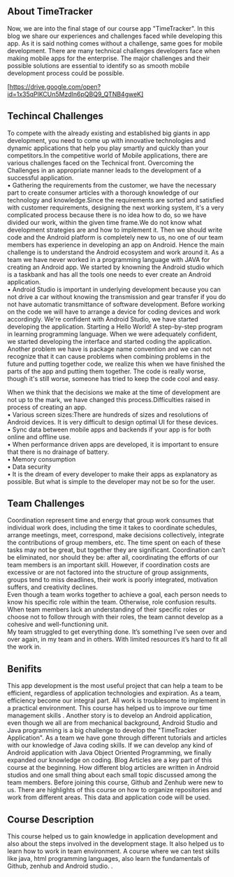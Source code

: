 <h2>About TimeTracker</h2>
Now, we are into the final stage of our course app "TimeTracker". In this blog we share our experiences and challenges faced while developing this app. As it is said nothing comes without a challenge, same goes for mobile development. There are many technical challenges developers face when making mobile apps for the enterprise. The major challenges and their possible solutions are essential to identify so as smooth mobile development process could be possible.


[app link]: https://drive.google.com/open?id=1x35qPlKCUn5MzdIn6pQBQ9_QTNB4gweK

[https://drive.google.com/open?id=1x35qPlKCUn5MzdIn6pQBQ9_QTNB4gweK]


<h2>Techincal Challenges</h2>
To compete with the already existing and established big giants in app development, you need to come up with innovative technologies and dynamic applications that help you play smartly and quickly than your competitors.In the competitive world of Mobile applications, there are various challenges faced on the Technical front. Overcoming the Challenges in an appropriate manner leads to the development of a successful application.  
<br>• Gathering the requirements from the customer, we have the necessary part to create consumer articles with a thorough knowledge of our technology and knowledge.Since the requirements are sorted and satisfied with customer requirements, designing the next working system, it's a very complicated process because there is no idea how to do, so we have divided our work, within the given time frame.We do not know what development strategies are and how to implement it. Then we should write code and the Android platform is completely new to us, no one of our team members has experience in developing an app on Android. Hence the main challenge is to understand the Android ecosystem and work around it. As a team we have never worked in a programming language with JAVA for creating an Android app. We started by knowning the Android studio which is a taskbank and has all the tools one needs to ever create an Android application. 
<br>• Android Studio is important in underlying development because you can not drive a car without knowing the transmission and gear transfer if you do not have automatic transmittance of software development. Before working on the code we will have to arrange a device for coding devices and work accordingly. We're confident with Android Studio, we have started developing the application. Starting a Hello World! A step-by-step program in learning programming language. When we were adequately confident, we started developing the interface and started coding the application. Another problem we have is package name convention and we can not recognize that it can cause problems when combining problems in the future and putting together code, we realize this when we have finished the parts of the app and putting them together. The code is really worse, though it's still worse, someone has tried to keep the code cool and easy.

When we think that the decisions we make at the time of development are not up to the mark, we have changed this process.Difficulties raised in process of creating an app.
<br>• Various screen sizes:There are hundreds of sizes and resolutions of Android devices. It is very difficult to design optimal UI for these devices.
<br>• Sync data between mobile apps and backends if your app is for both online and offline use.
<br>• When performance driven apps are developed, it is important to ensure that there is no drainage of battery. 
<br>• Memory consumption
<br>• Data security
<br>• It is the dream of every developer to make their apps as explanatory as possible. But what is simple to the developer may not be so for the user.
<h2>Team Challenges</h2>
Coordination represent time and energy that group work consumes that individual work does, including the time it takes to coordinate schedules, arrange meetings, meet, correspond, make decisions collectively, integrate the contributions of group members, etc. The time spent on each of these tasks may not be great, but together they are significant. Coordination can’t be eliminated, nor should they be: after all, coordinating the efforts of our team members is an important skill. However, if coordination costs are excessive or are not factored into the structure of group assignments, groups tend to miss deadlines, their work is poorly integrated, motivation suffers, and creativity declines.
<br>Even though a team works together to achieve a goal, each person needs to know his specific role within the team. Otherwise, role confusion results. When team members lack an understanding of their specific roles or choose not to follow through with their roles, the team cannot develop as a cohesive and well-functioning unit.
<br>My team struggled to get everything done. It’s something I’ve seen over and over again, in my team and in others. With limited resources it’s hard to fit all the work in.
<h2>Benifits</h2>
This app development is the most useful project that can help a team to be efficient, regardless of application technologies and expiration. As a team, efficiency become our integral part. All work is troublesome to implement in a practical environment. This course has helped us to improve our time management skills . Another story is to develop an Android application, even though we all are from mechanical background, Android Studio and Java programming is a big challenge to develop the "TimeTracker Application". As a team we have gone through different tutorials and articles with our knowledge of Java coding skills. If we can develop any kind of Android application with Java Object Oriented Programming, we finally expanded our knowledge on coding. Blog Articles are a key part of this course at the beginning. How different blog articles are written in Android studios and one small thing about each small topic discussed among the team members. Before joining this course, Github and Zenhub were new to us. There are highlights of this course on how to organize repositories and work from different areas. This data and application code will be used.
<h2>Course Description</h2>
This course helped us to gain knowledge in application development and also about the steps involved in the development stage. It also helped us to learn how to work in team environment. A course where we can test skills like java, html programming languages, also learn the fundamentals of Github, zenhub and Android studio. .
